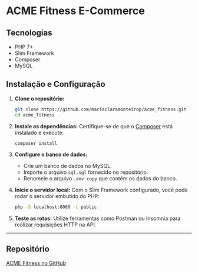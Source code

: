 
# ACME Fitness E-Commerce


## Tecnologias
- PHP 7+
- Slim Framework
- Composer
- MySQL

## Instalação e Configuração

1. **Clone o repositório:**
   ```bash
   git clone https://github.com/mariaclaramonteirop/acme_fitness.git
   cd acme_fitness
   ```

2. **Instale as dependências:**
   Certifique-se de que o [Composer](https://getcomposer.org/) está instalado e execute:
   ```bash
   composer install
   ```

3. **Configure o banco de dados:**
   - Crie um banco de dados no MySQL.
   - Importe o arquivo `sql.sql` fornecido no repositório.
   - Renomeie o arquivo `.env copy` que contém os dados do banco.

4. **Inicie o servidor local:**
   Com o Slim Framework configurado, você pode rodar o servidor embutido do PHP:
   ```bash
   php -S localhost:8080 -t public
   ```

5. **Teste as rotas:**
   Utilize ferramentas como Postman ou Insomnia para realizar requisições HTTP na API.

---

## Repositório
[ACME Fitness no GitHub](https://github.com/mariaclaramonteirop/acme_fitness)
```
